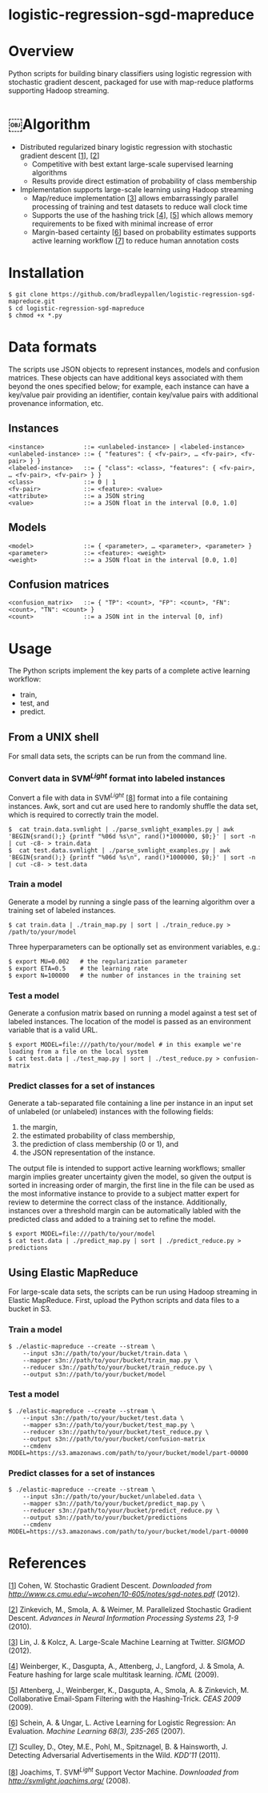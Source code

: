 logistic-regression-sgd-mapreduce
=================================

# Overview
Python scripts for building binary classifiers using logistic regression with stochastic gradient descent, packaged for use with map-reduce platforms supporting Hadoop streaming.

# ￼Algorithm
* Distributed regularized binary logistic regression with stochastic gradient descent [[1]], [[2]]
	* Competitive with best extant large-scale supervised learning algorithms
	* Results provide direct estimation of probability of class membership 
* Implementation supports large-scale learning using Hadoop streaming	* Map/reduce implementation [[3]] allows embarrassingly parallel processing of training and test datasets to reduce wall clock time	* Supports the use of the hashing trick [[4]], [[5]] which allows memory requirements to be fixed with minimal increase of error	* Margin-based certainty [[6]] based on probability estimates supports active learning workflow [[7]] to reduce human annotation costs
	# Installation
    $ git clone https://github.com/bradleypallen/logistic-regression-sgd-mapreduce.git
    $ cd logistic-regression-sgd-mapreduce    $ chmod +x *.py

# Data formats
The scripts use JSON objects to represent instances, models and confusion matrices. These objects can have additional keys associated with them beyond the ones specified below; for example, each instance can have a key/value pair providing an identifier, contain key/value pairs with additional provenance information, etc.

## Instances
    <instance>           ::= <unlabeled-instance> | <labeled-instance>
    <unlabeled-instance> ::= { "features": { <fv-pair>, … <fv-pair>, <fv-pair> } }
    <labeled-instance>   ::= { "class": <class>, "features": { <fv-pair>, … <fv-pair>, <fv-pair> } }
    <class>              ::= 0 | 1
    <fv-pair>            ::= <feature>: <value>
    <attribute>          ::= a JSON string
    <value>              ::= a JSON float in the interval [0.0, 1.0]   

## Models
    <model>              ::= { <parameter>, … <parameter>, <parameter> }
    <parameter>          ::= <feature>: <weight>
    <weight>             ::= a JSON float in the interval [0.0, 1.0]

## Confusion matrices
    <confusion_matrix>   ::= { "TP": <count>, "FP": <count>, "FN": <count>, "TN": <count> }
    <count>              ::= a JSON int in the interval [0, inf)
    
# Usage
The Python scripts implement the key parts of a complete active learning workflow:

* train,
* test, and
* predict.

## From a UNIX shell
For small data sets, the scripts can be run from the command line.

### Convert data in SVM<sup><i>Light</i></sup> format into labeled instances
Convert a file with data in SVM<sup><i>Light</i></sup> [[8]] format into a file containing instances. Awk, sort and cut are used here to randomly shuffle the data set, which is required to correctly train the model.

    $  cat train.data.svmlight | ./parse_svmlight_examples.py | awk 'BEGIN{srand();} {printf "%06d %s\n", rand()*1000000, $0;}' | sort -n | cut -c8- > train.data
    $  cat test.data.svmlight | ./parse_svmlight_examples.py | awk 'BEGIN{srand();} {printf "%06d %s\n", rand()*1000000, $0;}' | sort -n | cut -c8- > test.data

### Train a model
Generate a model by running a single pass of the learning algorithm over a training set of labeled instances.

    $ cat train.data | ./train_map.py | sort | ./train_reduce.py > /path/to/your/model
    
Three hyperparameters can be optionally set as environment variables, e.g.:

    $ export MU=0.002   # the regularization parameter
    $ export ETA=0.5    # the learning rate
    $ export N=100000   # the number of instances in the training set

### Test a model
Generate a confusion matrix based on running a model against a test set of labeled instances. The location of the model is passed as an environment variable that is a valid URL.

    $ export MODEL=file:///path/to/your/model # in this example we're loading from a file on the local system
    $ cat test.data | ./test_map.py | sort | ./test_reduce.py > confusion-matrix
    
### Predict classes for a set of instances
Generate a tab-separated file containing a line per instance in an input set of unlabeled (or unlabeled) instances with the following fields:

1. the margin,
2. the estimated probability of class membership,
3. the prediction of class membership (0 or 1), and
4. the JSON representation of the instance.
 
The output file is intended to support active learning workflows; smaller margin implies greater uncertainty given the model, so given the output is sorted in increasing order of margin, the first line in the file can be used as the most informative instance to provide to a subject matter expert for review to determine the correct class of the instance. Additionally, instances over a threshold margin can be automatically labled with the predicted class and added to a training set to refine the model.

    $ export MODEL=file:///path/to/your/model
    $ cat test.data | ./predict_map.py | sort | ./predict_reduce.py > predictions
    
## Using Elastic MapReduce
For large-scale data sets, the scripts can be run using Hadoop streaming in Elastic MapReduce. First, upload the Python scripts and data files to a bucket in S3.

### Train a model
    $ ./elastic-mapreduce --create --stream \
		--input s3n://path/to/your/bucket/train.data \
		--mapper s3n://path/to/your/bucket/train_map.py \
		--reducer s3n://path/to/your/bucket/train_reduce.py \
		--output s3n://path/to/your/bucket/model

### Test a model
    $ ./elastic-mapreduce --create --stream \
		--input s3n://path/to/your/bucket/test.data \
		--mapper s3n://path/to/your/bucket/test_map.py \
		--reducer s3n://path/to/your/bucket/test_reduce.py \
		--output s3n://path/to/your/bucket/confusion-matrix
		--cmdenv MODEL=https://s3.amazonaws.com/path/to/your/bucket/model/part-00000
		
### Predict classes for a set of instances
    $ ./elastic-mapreduce --create --stream \
		--input s3n://path/to/your/bucket/unlabeled.data \
		--mapper s3n://path/to/your/bucket/predict_map.py \
		--reducer s3n://path/to/your/bucket/predict_reduce.py \
		--output s3n://path/to/your/bucket/predictions
		--cmdenv MODEL=https://s3.amazonaws.com/path/to/your/bucket/model/part-00000
    
# References

[[1]] Cohen, W. Stochastic Gradient Descent. <i>Downloaded from http://www.cs.cmu.edu/~wcohen/10-605/notes/sgd-notes.pdf</i> (2012).
[[2]] Zinkevich, M., Smola, A. & Weimer, M. Parallelized Stochastic Gradient Descent. <i>Advances in Neural Information Processing Systems 23, 1-9</i> (2010).[[3]] Lin, J. & Kolcz, A. Large-Scale Machine Learning at Twitter. <i>SIGMOD</i> (2012).[[4]] Weinberger, K., Dasgupta, A., Attenberg, J., Langford, J. & Smola, A. Feature hashing for large scale multitask learning. <i>ICML</i> (2009).[[5]] Attenberg, J., Weinberger, K., Dasgupta, A., Smola, A. & Zinkevich, M. Collaborative Email-Spam Filtering with the Hashing-Trick. <i>CEAS 2009</i> (2009).[[6]] Schein, A. & Ungar, L. Active Learning for Logistic Regression: An Evaluation. <i>Machine Learning 68(3), 235-265</i> (2007).[[7]] Sculley, D., Otey, M.E., Pohl, M., Spitznagel, B. & Hainsworth, J. Detecting Adversarial Advertisements in the Wild. <i>KDD’11</i> (2011).
[[8]] Joachims, T. SVM<sup><i>Light</i></sup> Support Vector Machine. <i>Downloaded from http://svmlight.joachims.org/</i> (2008).

[1]: http://www.cs.cmu.edu/~wcohen/10-605/notes/sgd-notes.pdf "Cohen, W. Stochastic Gradient Descent. Downloaded from http://www.cs.cmu.edu/~wcohen/10-605/notes/sgd-notes.pdf. (2012)."[2]: http://www.martin.zinkevich.org/publications/nips2010.pdf "Zinkevich, M., Smola, A. & Weimer, M. Parallelized Stochastic Gradient Descent. Advances in Neural Information Processing Systems 23, 1-9 (2010)."
[3]: http://www.umiacs.umd.edu/~jimmylin/publications/Lin_Kolcz_SIGMOD2012.pdf "Lin, J. & Kolcz, A. Large-Scale Machine Learning at Twitter. SIGMOD (2012)."[4]: http://arxiv.org/pdf/0902.2206.pdf "Weinberger, K., Dasgupta, A., Attenberg, J., Langford, J. & Smola, A. Feature hashing for large scale multitask learning. ICML (2009)."[5]: http://ceas.cc/2009/papers/ceas2009-paper-11.pdf "Attenberg, J., Weinberger, K., Dasgupta, A., Smola, A. & Zinkevich, M. Collaborative Email-Spam Filtering with the Hashing-Trick. CEAS 2009 (2009)."[6]: http://www.andrewschein.com/publications/scheinML2007.pdf "Schein, A. & Ungar, L. Active Learning for Logistic Regression: An Evaluation. Machine Learning 68(3), 235-265 (2007)."[7]: http://www.eecs.tufts.edu/~dsculley/papers/adversarial-ads.pdf "Sculley, D., Otey, M.E., Pohl, M., Spitznagel, B. & Hainsworth, J. Detecting Adversarial Advertisements in the Wild. KDD’11 (2011)."
[8]: http://svmlight.joachims.org/ "Joachims, T. SVM<sup><i>Light</i></sup> Support Vector Machine. Downloaded from http://svmlight.joachims.org/. (2008)."